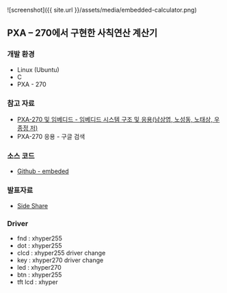 ![screenshot]({{ site.url }}/assets/media/embedded-calculator.png)


## PXA – 270에서 구현한 사칙연산 계산기

### 개발 환경

* Linux (Ubuntu)
* C
* PXA - 270

### 참고 자료

* [PXA-270 및 임베디드 - 임베디드 시스템 구조 및 응용(남상엽, 노성동, 노태상, 우종정 저)](http://book.naver.com/bookdb/book_detail.nhn?bid=3021766)
* PXA-270 응용 - 구글 검색

### 소스 코드

* [Github - embeded](https://github.com/egaoneko/embeded)

### 발표자료

* [Side Share](https://www.slideshare.net/slideshow/embed_code/38442326)

### Driver

* fnd	: xhyper255
* dot	: xhyper255
* clcd	: xhyper255 driver change
* key	: xhyper270 driver change
* led	: xhyper270
* btn	: xhyper255
* tft lcd	: xhyper
